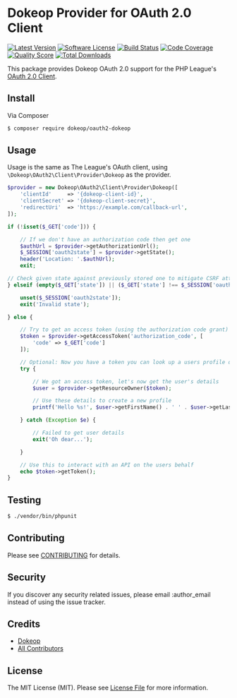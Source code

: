 # Dokeop Provider for OAuth 2.0 Client

[![Latest Version](https://img.shields.io/github/release/dokeop/oauth2-dokeop.svg?style=flat)](https://github.com/dokeop/oauth2-dokeop/releases)
[![Software License](https://img.shields.io/badge/license-MIT-brightgreen.svg?style=flat-square)](LICENSE.md)
[![Build Status](https://img.shields.io/travis/dokeop/oauth2-dokeop/master.svg?style=flat-square)](https://travis-ci.com/dokeop/oauth2-dokeop)
[![Code Coverage](https://img.shields.io/scrutinizer/coverage/g/dokeop/oauth2-dokeop.svg?style=flat-square)](https://scrutinizer-ci.com/g/dokeop/oauth2-dokeop/?branch=master)
[![Quality Score](https://img.shields.io/scrutinizer/g/dokeop/oauth2-dokeop.svg?style=flat-square)](https://scrutinizer-ci.com/g/dokeop/oauth2-dokeop/?branch=master)
[![Total Downloads](https://img.shields.io/packagist/dt/dokeop/oauth2-dokeop.svg?style=flat-square)](https://packagist.org/packages/dokeop/oauth2-dokeop)

This package provides Dokeop OAuth 2.0 support for the PHP League's [OAuth 2.0 Client](https://github.com/thephpleague/oauth2-client).

## Install

Via Composer

``` bash
$ composer require dokeop/oauth2-dokeop
```

## Usage

Usage is the same as The League's OAuth client, using `\Dokeop\OAuth2\Client\Provider\Dokeop` as the provider.

``` php
$provider = new Dokeop\OAuth2\Client\Provider\Dokeop([
    'clientId'     => '{dokeop-client-id}',
    'clientSecret' => '{dokeop-client-secret}',
    'redirectUri'  => 'https://example.com/callback-url',
]);

if (!isset($_GET['code'])) {

    // If we don't have an authorization code then get one
    $authUrl = $provider->getAuthorizationUrl();
    $_SESSION['oauth2state'] = $provider->getState();
    header('Location: '.$authUrl);
    exit;

// Check given state against previously stored one to mitigate CSRF attack
} elseif (empty($_GET['state']) || ($_GET['state'] !== $_SESSION['oauth2state'])) {

    unset($_SESSION['oauth2state']);
    exit('Invalid state');

} else {

    // Try to get an access token (using the authorization code grant)
    $token = $provider->getAccessToken('authorization_code', [
        'code' => $_GET['code']
    ]);

    // Optional: Now you have a token you can look up a users profile data
    try {

        // We got an access token, let's now get the user's details
        $user = $provider->getResourceOwner($token);

        // Use these details to create a new profile
        printf('Hello %s!', $user->getFirstName() . ' ' . $user->getLastName());

    } catch (Exception $e) {

        // Failed to get user details
        exit('Oh dear...');

    }

    // Use this to interact with an API on the users behalf
    echo $token->getToken();
}
```

## Testing

``` bash
$ ./vendor/bin/phpunit
```

## Contributing

Please see [CONTRIBUTING](CONTRIBUTING.md) for details.

## Security

If you discover any security related issues, please email :author_email instead of using the issue tracker.

## Credits

- [Dokeop](https://github.com/dokeop)
- [All Contributors](https://github.com/dokeop/oauth2-dokeop/graphs/contributors)

## License

The MIT License (MIT). Please see [License File](LICENSE.md) for more information.
